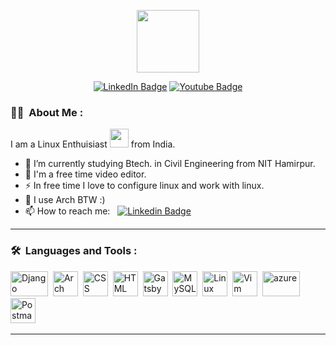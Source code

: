 
<p align="center"><img src="https://media.giphy.com/media/M9gbBd9nbDrOTu1Mqx/giphy.gif" width="100"/></p>
<p align="center">
<a href="https://www.linkedin.com/in/20bce091-sumit"><img src="https://img.shields.io/badge/LinkedIn-blue?style=for-the-badge&logo=linkedin&logoColor=white" alt="LinkedIn Badge"></a>
 <a href="https://www.youtube.com/channel/UC4yVl3jc6dwaxM_0-wzJ68Q">
    <img src="https://img.shields.io/badge/YouTube-red?style=for-the-badge&logo=youtube&logoColor=white" alt="Youtube Badge"/>
  </a>
</p>

### :woman_technologist: &nbsp;About Me :

I am a Linux Enthuisiast  <img src="https://media.giphy.com/media/WUlplcMpOCEmTGBtBW/giphy.gif" width="30"> from India.

- 🔭 I’m currently studying Btech. in Civil Engineering from NIT Hamirpur.
- 🌱 I'm a free time video editor.
- ⚡ In free time I love to configure linux and work with linux.
- 🌱 I use Arch BTW :)
- 📫 How to reach me: &nbsp; [![Linkedin Badge](https://img.shields.io/badge/-Sumit-blue?style=flat&logo=Linkedin&logoColor=white)](https://www.linkedin.com/in/20bce091-sumit)

---

### 🛠 &nbsp;Languages and Tools :

<p>
<img src="https://www.vectorlogo.zone/logos/djangoproject/djangoproject-ar21.svg" title="Django" alt="Django" width="60" height="40"/>&nbsp;
<img src="https://www.vectorlogo.zone/logos/archlinux/archlinux-icon.svg" title="Arch Linux" alt="Arch Linux" width="40" height="40"/>&nbsp;
<img src="https://www.vectorlogo.zone/logos/w3_css/w3_css-official.svg"  title="CSS3" alt="CSS" width="40" height="40"/>&nbsp;
<img src="https://www.vectorlogo.zone/logos/w3_html5/w3_html5-icon.svg" title="HTML5" alt="HTML" width="40" height="40"/>&nbsp;
<img src="https://www.vectorlogo.zone/logos/gatsbyjs/gatsbyjs-icon.svg" title="Gatsby"  alt="Gatsby" width="40" height="40"/>&nbsp;
<img src="https://www.vectorlogo.zone/logos/mysql/mysql-official.svg" title="MySQL"  alt="MySQL" width="40" height="40"/>&nbsp;
 <img src="https://www.vectorlogo.zone/logos/linux/linux-icon.svg" title="MyPET"  alt="Linux" width="40" height="40"/>&nbsp;
  <img src="https://www.vectorlogo.zone/logos/vim/vim-icon.svg" title="Vim"  alt="Vim" width="40" height="40"/>&nbsp;
  <img src="https://www.vectorlogo.zone/logos/microsoft_azure/microsoft_azure-ar21.svg" title="azure"  alt="azure" width="60" height="40"/>&nbsp;
<img src="https://www.vectorlogo.zone/logos/getpostman/getpostman-icon.svg" title="Postman"  alt="Postman" width="40" height="40"/>&nbsp;
</p>

---




